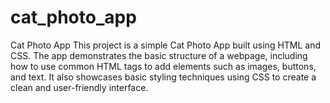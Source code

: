 # cat_photo_app
Cat Photo App This project is a simple Cat Photo App built using HTML and CSS. The app demonstrates the basic structure of a webpage, including how to use common HTML tags to add elements such as images, buttons, and text. It also showcases basic styling techniques using CSS to create a clean and user-friendly interface.
